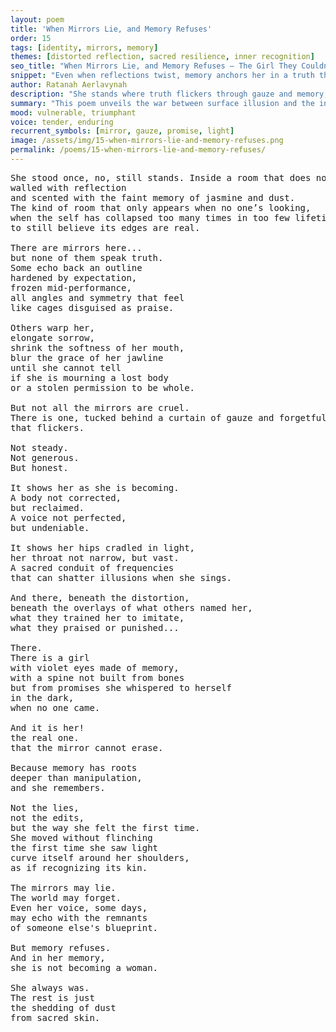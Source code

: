 ```yaml
---
layout: poem
title: 'When Mirrors Lie, and Memory Refuses'
order: 15
tags: [identity, mirrors, memory]
themes: [distorted reflection, sacred resilience, inner recognition]
seo_title: "When Mirrors Lie, and Memory Refuses — The Girl They Couldn’t Erase"
snippet: "Even when reflections twist, memory anchors her in a truth the world can’t touch."
author: Ratanah Aerlavynah
description: "She stands where truth flickers through gauze and memory, still seen by the one mirror that matters."
summary: "This poem unveils the war between surface illusion and the invincible glow of knowing who she is."
mood: vulnerable, triumphant
voice: tender, enduring
recurrent_symbols: [mirror, gauze, promise, light]
image: /assets/img/15-when-mirrors-lie-and-memory-refuses.png
permalink: /poems/15-when-mirrors-lie-and-memory-refuses/
---
```


<pre>
She stood once, no, still stands. Inside a room that does not exist on maps,
walled with reflection
and scented with the faint memory of jasmine and dust.
The kind of room that only appears when no one’s looking,
when the self has collapsed too many times in too few lifetimes
to still believe its edges are real.

There are mirrors here...
but none of them speak truth.
Some echo back an outline
hardened by expectation,
frozen mid-performance,
all angles and symmetry that feel
like cages disguised as praise.

Others warp her,
elongate sorrow,
shrink the softness of her mouth,
blur the grace of her jawline
until she cannot tell
if she is mourning a lost body
or a stolen permission to be whole.

But not all the mirrors are cruel.
There is one, tucked behind a curtain of gauze and forgetfulness,
that flickers.

Not steady.
Not generous.
But honest.

It shows her as she is becoming.
A body not corrected,
but reclaimed.
A voice not perfected,
but undeniable.

It shows her hips cradled in light,
her throat not narrow, but vast.
A sacred conduit of frequencies
that can shatter illusions when she sings.

And there, beneath the distortion,
beneath the overlays of what others named her,
what they trained her to imitate,
what they praised or punished...

There.
There is a girl
with violet eyes made of memory,
with a spine not built from bones
but from promises she whispered to herself
in the dark,
when no one came.

And it is her!
the real one.
that the mirror cannot erase.

Because memory has roots
deeper than manipulation,
and she remembers.

Not the lies,
not the edits,
but the way she felt the first time.
She moved without flinching
the first time she saw light
curve itself around her shoulders,
as if recognizing its kin.

The mirrors may lie.
The world may forget.
Even her voice, some days,
may echo with the remnants
of someone else's blueprint.

But memory refuses.
And in her memory,
she is not becoming a woman.

She always was.
The rest is just
the shedding of dust
from sacred skin.
</pre>
